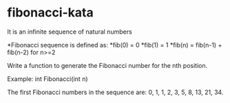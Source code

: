 # fibonacci-kata
It is an infinite sequence of natural numbers

*Fibonacci sequence is defined as:
  *fib(0) = 0
  *fib(1) = 1
  *fib(n) = fib(n-1) + fib(n-2) for n>=2

Write a function to generate the Fibonacci number for the nth position.

Example: int Fibonacci(int n)

The first Fibonacci numbers in the sequence are: 0, 1, 1, 2, 3, 5, 8, 13, 21, 34.
